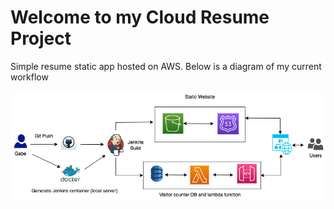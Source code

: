 # Welcome to my Cloud Resume Project

Simple resume static app hosted on AWS. Below is a diagram of my current workflow

![alt text](https://github.com/glo-810/Resume/blob/master/resume_build_diagram.png?raw=true)
